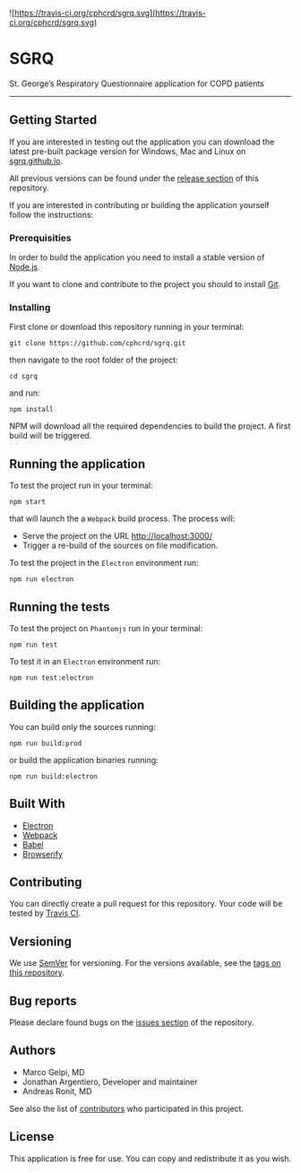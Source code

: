 ![https://travis-ci.org/cphcrd/sgrq.svg](https://travis-ci.org/cphcrd/sgrq.svg)

# SGRQ

St. George’s Respiratory Questionnaire application for COPD patients

* * *


## Getting Started

If you are interested in testing out the application you can download the latest pre-built package version for Windows, Mac and Linux on [sgrq.github.io](http://sgrq.github.io).

All previous versions can be found under the [release section](https://github.com/cphcrd/sgrq/releases) of this repository.

If you are interested in contributing or building the application yourself follow the instructions:

### Prerequisities

In order to build the application you need to install a stable version of [Node.js](https://nodejs.org/en/).

If you want to clone and contribute to the project you should to install [Git](https://git-scm.com/).

### Installing

First clone or download this repository running in your terminal:

```
git clone https://github.com/cphcrd/sgrq.git
```

then navigate to the root folder of the project:

```
cd sgrq
```

and run:

```
npm install
```

NPM will download all the required dependencies to build the project. A first build will be triggered.

## Running the application

To test the project run in your terminal:

```
npm start
```

that will launch the a `Webpack` build process. The process will:

- Serve the project on the URL [http://localhost:3000/](http://localhost:3000/)
- Trigger a re-build of the sources on file modification.

To test the project in the `Electron` environment run:

```
npm run electron
```

## Running the tests

To test the project on `Phantomjs` run in your terminal:

```
npm run test
```

To test it in an `Electron` environment run:

```
npm run test:electron
```


## Building the application

You can build only the sources running:

```
npm run build:prod
```

or build the application binaries running:

```
npm run build:electron
```


## Built With

* [Electron](https://github.com/electron/electron)
* [Webpack](https://github.com/webpack/webpack)
* [Babel](https://github.com/babel/babel)
* [Browserify](https://github.com/substack/node-browserify)


## Contributing

You can directly create a pull request for this repository. Your code will be tested by [Travis CI](https://travis-ci.org/cphcrd/sgrq).

## Versioning

We use [SemVer](http://semver.org/) for versioning. For the versions available, see the [tags on this repository](https://github.com/cphcrd/sgrq/tags).


## Bug reports

Please declare found bugs on the [issues section](https://github.com/cphcrd/sgrq/issues) of the repository.

## Authors

* Marco Gelpi, MD
* Jonathan Argentiero, Developer and maintainer
* Andreas Ronit, MD

See also the list of [contributors](https://github.com/cphcrd/sgrq/contributors) who participated in this project.

## License

This application is free for use. You can copy and redistribute it as you wish.
